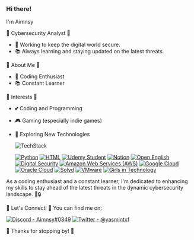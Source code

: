 ### Hi there!

I'm Aimnsy

🏢 Cybersecurity Analyst 🏢

- 💼 Working to keep the digital world secure.
- 📚 Always learning and staying updated on the latest threats.

🌸 About Me 🌸

- 💖 Coding Enthusiast
- 📚 Constant Learner

🌟 Interests 🌟

- 💕 Coding and Programming
- 🎮 Gaming (especially indie games)
- 🌸 Exploring New Technologies

  ![TechStack](https://img.shields.io/badge/TechStack-pink?style=for-the-badge)

  
  [![Python](https://img.shields.io/badge/Python-Learning-lightgreen?style=for-the-badge&logo=python)](https://www.python.org/) [![HTML](https://img.shields.io/badge/HTML-gray?style=for-the-badge&logo=html5)](https://www.w3.org/TR/html52/) [![Udemy Student](https://img.shields.io/badge/Udemy%20Student-grey?style=for-the-badge&logo=udemy)](https://www.udemy.com/) [![Notion](https://img.shields.io/badge/Notion-black?style=for-the-badge&logo=notion)](https://www.notion.so/) [![Open English](https://img.shields.io/badge/Open%20English%20Student-grey?style=for-the-badge&logo=openenglish)](https://www.openenglish.com.br/) [![Digital Security](https://img.shields.io/badge/Digital%20Security-Protected-blue?style=for-the-badge)](https://en.wikipedia.org/wiki/Digital_security) [![Amazon Web Services (AWS)](https://img.shields.io/badge/AWS-Cloud%20Computing-orange?style=for-the-badge&logo=amazon-aws)](https://aws.amazon.com/) [![Google Cloud](https://img.shields.io/badge/Google%20Cloud-Scalable%20Infrastructure-yellow?style=for-the-badge&logo=google-cloud)](https://cloud.google.com/) [![Oracle Cloud](https://img.shields.io/badge/Oracle%20Cloud-Enterprise%20Solutions-red?style=for-the-badge&logo=oracle)](https://www.oracle.com/cloud/) [![Solyd](https://img.shields.io/badge/Solyd-Offensive%20Security-9cf?style=for-the-badge)](https://solyd.com.br/) [![VMware](https://img.shields.io/badge/VMware-Virtualization-0174DF?style=for-the-badge&logo=vmware)](https://www.vmware.com/) [![Girls in Technology](https://img.shields.io/badge/Girls%20in%20Technology-Empowered-FF69B4?style=for-the-badge)](https://example-link.com)

As a coding enthusiast and a constant learner, I'm dedicated to enhancing my skills to stay ahead of the latest threats in the dynamic cybersecurity landscape. 🚀🔒

🌺 Let's Connect! 🌺
You can find me on:

[![Discord - Aimnsy#0349](https://img.shields.io/badge/Discord-Aimnsy%230349-pink?style=for-the-badge&logo=discord)](https://discord.com/users/Aimnsy)
[![Twitter - @yasmintxf](https://img.shields.io/badge/Twitter-@yasmintxf-pink?style=for-the-badge&logo=twitter)](https://twitter.com/yasmintxf)

🌷 Thanks for stopping by! 🌷

